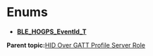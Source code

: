 # Enums

-   **[BLE\_HOGPS\_EventId\_T](GUID-FD46DA44-7917-4D0D-B093-1B426A48DF54.md)**  


**Parent topic:**[HID Over GATT Profile Server Role](GUID-BC3F14FE-6227-432C-BE54-3A43B38001B1.md)

